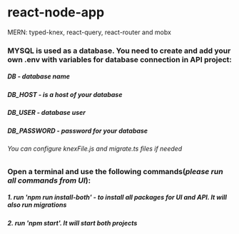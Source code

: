# react-node-app
MERN: typed-knex, react-query, react-router and mobx

### MYSQL is used as a database. You need to create and add your own .env with variables for database connection in API project:
##### DB - database name
##### DB_HOST - is a host of your database
##### DB_USER - database user
##### DB_PASSWORD - password for your database
###### _You can configure knexFile.js and migrate.ts files if needed_
### Open a terminal and use the following commands(_please run all commands from UI_):
##### 1. run '**npm run install-both**' - to install all packages for UI and API. It will also run migrations
##### 2. run '**npm start**'. It will start both projects  
